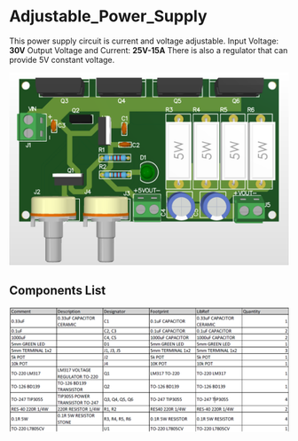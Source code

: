 # Adjustable_Power_Supply

This power supply circuit is current and voltage adjustable. 
Input Voltage: **30V**
Output Voltage and Current: **25V-15A**
There is also a regulator that can provide 5V constant voltage.

![](https://raw.githubusercontent.com/mustafasenel/Adjustable_Power_Supply/main/Power_supply_PCB.png)
## Components List
![](https://raw.githubusercontent.com/mustafasenel/Adjustable_Power_Supply/main/components_list.png)

